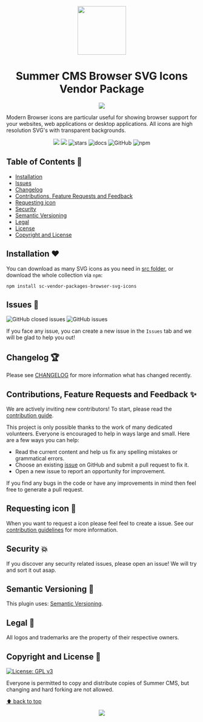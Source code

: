 <p align="center">
  <img src="https://github.com/summercms/sc-vendor-packages-browser-svg-icons/blob/master/assets/images/browser-icon.svg" width="128" height="128"/>
</p>

<h1 align="center">Summer CMS Browser SVG Icons Vendor Package</h1>

<p align="center"><img src="https://github.com/summercms/sc-vendor-packages-browser-svg-icons/blob/master/assets/images/cover.jpg" /></p>

Modern Browser icons are particular useful for showing browser support for your websites, web applications or desktop applications. All icons are high resolution SVG's with transparent backgrounds.

<p align="center"><img src="https://github.com/summercms/sc-vendor-packages-parser/blob/master/assets/images/code.svg"> <img src="https://github.com/summercms/sc-vendor-packages-browser-svg-icons/blob/master/assets/images/passing.svg"> <img src="https://github.com/summercms/sc-vendor-packages-parser/blob/master/assets/images/buttons/stars.svg" alt="stars"> <img src="https://github.com/summercms/sc-vendor-packages-parser/blob/master/assets/images/buttons/docs.svg" alt="docs"> <img alt="GitHub" src="https://img.shields.io/github/license/summercms/sc-vendor-packages-parser"> <img alt="npm" src="https://img.shields.io/npm/v/sc-vendor-packages-browser-svg-icons"></p>

## Table of Contents 📑

- [Installation](#installation-)
- [Issues](#issues-)
- [Changelog](#changelog-)
- [Contributions, Feature Requests and Feedback](#contributions-feature-requests-and-feedback-)
- [Requesting icon](#requesting-icon-)
- [Security](#security-)
- [Semantic Versioning](#semantic-versioning-)
- [Legal](#legal-)
- [License](#license-)
- [Copyright and License](#copyright-and-license-)

## Installation ❤️

You can download as many SVG icons as you need in [src folder](https://github.com/summercms/sc-vendor-packages-browser-svg-icons/tree/master/src/svg), or download the whole collection via `npm`:

```shell
npm install sc-vendor-packages-browser-svg-icons
```

## Issues 🔨

<img alt="GitHub closed issues" src="https://img.shields.io/github/issues-closed-raw/summercms/sc-vendor-packages-browser-svg-icons?style=plastic"> <img alt="GitHub issues" src="https://img.shields.io/github/issues-raw/summercms/sc-vendor-packages-browser-svg-icons">

If you face any issue, you can create a new issue in the `Issues` tab and we will be glad to help you out!

## Changelog 🏆

Please see [CHANGELOG](https://github.com/summercms/sc-vendor-packages-browser-svg-icons/releases) for more information what has changed recently.

## Contributions, Feature Requests and Feedback ✨

We are actively inviting new contributors! To start, please read the [contribution guide](CONTRIBUTING.md).

This project is only possible thanks to the work of many dedicated volunteers. Everyone is encouraged to help in ways large and small. Here are a few ways you can help:

- Read the current content and help us fix any spelling mistakes or grammatical errors.
- Choose an existing [issue](https://github.com/summercms/sc-vendor-packages-browser-svg-icons/issues) on GitHub and submit a pull request to fix it.
- Open a new issue to report an opportunity for improvement.

If you find any bugs in the code or have any improvements in mind then feel free to generate a pull request.

## Requesting icon 🎁

When you want to request a icon please feel feel to create a issue. See our [contribution guidelines](CONTRIBUTING.md) for more information.

## Security 💥

If you discover any security related issues, please open an issue! We will try and sort it out asap.

## Semantic Versioning 🎁

This plugin uses: [Semantic Versioning](https://semver.org/).

## Legal 🔨

All logos and trademarks are the property of their respective owners.

## Copyright and License 📄

[![License: GPL v3](https://img.shields.io/badge/License-GPLv3-blue.svg)](https://www.gnu.org/licenses/gpl-3.0)

Everyone is permitted to copy and distribute copies of Summer CMS, but changing and hard forking are not allowed.

[⬆ back to top](#table-of-contents-)

<p align="center"><img src="https://github.com/summercms/sc-vendor-packages-browser-svg-icons/blob/master/assets/images/luv.png"></p>
